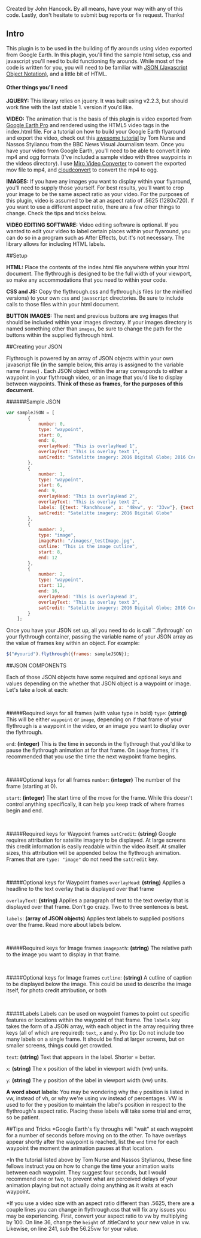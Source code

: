 Created by John Hancock. By all means, have your way with any of this code. Lastly, don't hesitate to submit bug reports or fix request. Thanks!


## Intro

This plugin is to be used in the building of fly arounds using video exported from Google Earth. In this plugin, you'll find the sample html setup, css and javascript you'll need to build functioning fly arounds. While most of the code is written for you, you will need to be familiar with [JSON (Javascript Object Notation)](http://www.w3schools.com/json/), and a little bit of HTML.

#### Other things you'll need

**JQUERY:** This library relies on jquery. It was built using v2.2.3, but should work fine with the last stable 1. version if you'd like.

**VIDEO:** The animation that is the basis of this plugin is video exported from [Google Earth Pro](http://www.google.com/earth/download/gep/agree.html) and rendered using the HTML5 video tags in the index.html file. For a tutorial on how to build your Google Earth flyaround and export the video, check out this [awesome tutorial](https://github.com/tnurse/gep-flythroughs) by Tom Nurse and Nassos Stylianou from the BBC News Visual Journalism team. Once you have your video from Google Earth, you'll need to be able to convert it into mp4 and ogg formats (I've included a sample video with three waypoints in the videos directory). I use [Miro Video Converter](http://www.mirovideoconverter.com/) to convert the exported mov file to mp4, and [cloudconvert](https://cloudconvert.com/mp4-to-ogg) to convert the mp4 to ogg.

**IMAGES:** If you have any images you want to display within your flyaround, you'll need to supply those yourself. For best results, you'll want to crop your image to be the same aspect ratio as your video. For the purposes of this plugin, video is assumed to be at an aspect ratio of .5625 (1280x720). If you want to use a different aspect ratio, there are a few other things to change. Check the tips and tricks below.

**VIDEO EDITING SOFTWARE:** Video editing software is optional. If you wanted to edit your video to label certain places within your flyaround, you can do so in a program such as After Effects, but it's not necessary. The library allows for including HTML labels.


##Setup

**HTML:** Place the contents of the index.html file anywhere within your html document. The flythrough is designed to be the full width of your viewport, so make any accommodations that you need to within your code.

**CSS and JS:** Copy the flythrough.css and flythrough.js files (or the minified versions) to your own `css` and `javascript` directories. Be sure to include calls to those files within your html document.

**BUTTON IMAGES:** The next and previous buttons are svg images that should be included within your images directory. If your images directory is named something other than `images`, be sure to change the path for the buttons within the supplied flythrough html.


##Creating your JSON

Flythrough is powered by an array of JSON objects within your own javascript file (in the sample below, this array is assigned to the variable name `frames`) . Each JSON object within the array corresponds to either a waypoint in your flythrough video, or an image that you'd like to display between waypoints. **Think of these as frames, for the purposes of this document.**

######Sample JSON

```javascript
var sampleJSON = [
		{
			number: 0,
			type: "waypoint",
			start: 0,
			end: 6,
			overlayHead: "This is overlayHead 1",
			overlayText: "This is overlay text 1",
			satCredit: "Satelitte imagery: 2016 Digital Globe; 2016 Cnes/Spot Image; Data SIO, NOAA, U.S. Navy, NGA, GEBCO; Image Landsat"
		},
		{
			number: 1,
			type: "waypoint",
			start: 6,
			end: 9,
			overlayHead: "This is overlayHead 2",
			overlayText: "This is overlay text 2",
			labels: [{text: "Ranchhouse", x: "48vw", y: "33vw"}, {text: "Road", x: "10vw", y: "37.5vw"}],
			satCredit: "Satelitte imagery: 2016 Digital Globe"
		},
		{
			number: 2,
			type: "image",
			imagePath: "/images/_testImage.jpg",
			cutline: "This is the image cutline",
			start: 8,
			end: 12
		},
		{
			number: 2,
			type: "waypoint",
			start: 12,
			end: 16,
			overlayHead: "This is overlayHead 3",
			overlayText: "This is overlay text 3",
			satCredit: "Satelitte imagery: 2016 Digital Globe; 2016 Cnes/Spot Image; Image Landsat"
		}
	];

```

Once you have your JSON set up, all you need to do is call ``.flythrough` on your flythrough container, passing the variable name of your JSON array as the value of frames key within an object. For example:

```javascript
$("#yourid").flythrough({frames: sampleJSON});
```

##JSON COMPONENTS

Each of those JSON objects have some required and optional keys and values depending on the whether that JSON object is a waypoint or image. Let's take a look at each:  

<br />

#####Required keys for all frames (with value type in bold)
`type`: **(string)** This will be either `waypoint` or `image`, depending on if that frame of your flythrough is a waypoint in the video, or an image you want to display over the flythrough.

`end`: **(integer)** This is the time in seconds in the flythrough that you'd like to pause the flythrough animation at for that frame. On `image` frames, it's recommended that you use the time the next waypoint frame begins.

<br />

#####Optional keys for all frames
`number`: **(integer)** The number of the frame (starting at 0).

`start`: **(integer)** The start time of the move for the frame. While this doesn't control anything specifically, it can help you keep track of where frames begin and end.

<br />

#####Required keys for Waypoint frames
`satCredit`: **(string)** Google requires attribution for satellite imagery to be displayed. At large screens this credit information is easily readable within the video itself. At smaller sizes, this attribution will be appended below the flythrough animation. Frames that are `type: "image"` do not need the `satCredit` key.

<br />

#####Optional keys for Waypoint frames
`overlayHead`: **(string)** Applies a headline to the text overlay that is displayed over that frame

`overlayText`: **(string)** Applies a paragraph of text to the text overlay that is displayed over that frame. Don't go crazy. Two to three sentences is best.

`labels`: **(array of JSON objects)** Applies text labels to supplied positions over the frame. Read more about labels below.

<br />

#####Required keys for Image frames
`imagepath`: **(string)** The relative path to the image you want to display in that frame.

<br />

#####Optional keys for Image frames
`cutline`: **(string)** A cutline of caption to be displayed below the image. This could be used to describe the image itself, for photo credit attribution, or both

<br />

#####Labels
Labels can be used on waypoint frames to point out specific features or locations within the waypoint of that frame. The `labels` key takes the form of a JSON array, with each object in the array requiring three keys (all of which are required): `text`, `x` and `y`. Pro tip: Do not include too many labels on a single frame. It should be find at larger screens, but on smaller screens, things could get crowded.

`text`: **(string)** Text that appears in the label. Shorter = better.

`x`: **(string)** The x position of the label in viewport width (vw) units.

`y`: **(string)** The y position of the label in viewport width (vw) units.

**A word about labels:** You may be wondering why the `y` position is listed in vw, instead of vh, or why we're using vw instead of percentages. VW is used to for the `y` position to maintain the label's position in respect to the flythrough's aspect ratio. Placing these labels will take some trial and error, so be patient.





##Tips and Tricks
*Google Earth's fly throughs will "wait" at each waypoint for a number of seconds before moving on to the other. To have overlays appear shortly after the waypoint is reached, list the `end` time for each waypoint the moment the animation pauses at that location.

*In the tutorial listed above by Tom Nurse and Nassos Stylianou, these fine fellows instruct you on how to change the time your animation waits between each waypoint. They suggest four seconds, but I would recommend one or two, to prevent what are perceived delays of your animation playing but not actually doing anything as it waits at each waypoint.

*If you use a video size with an aspect ratio different than .5625, there are a couple lines you can change in flythrough.css that will fix any issues you may be experiencing. First, convert your aspect ratio to vw by multiplying by 100. On line 36, change the `height` of .titleCard to your new value in vw. Likewise, on line 241, sub the 56.25vw for your value.
